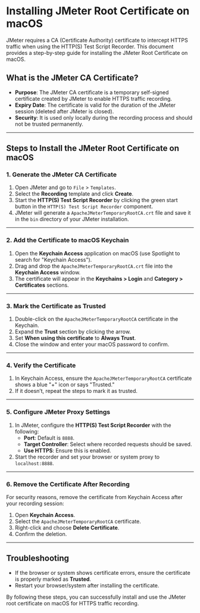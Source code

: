 # Installing JMeter Root Certificate on macOS

JMeter requires a CA (Certificate Authority) certificate to intercept HTTPS traffic when using the HTTP(S) Test Script Recorder. This document provides a step-by-step guide for installing the JMeter Root Certificate on macOS.

## What is the JMeter CA Certificate?

- **Purpose**: The JMeter CA certificate is a temporary self-signed certificate created by JMeter to enable HTTPS traffic recording.
- **Expiry Date**: The certificate is valid for the duration of the JMeter session (deleted after JMeter is closed).
- **Security**: It is used only locally during the recording process and should not be trusted permanently.

---

## Steps to Install the JMeter Root Certificate on macOS

### 1. Generate the JMeter CA Certificate
1. Open JMeter and go to `File` > `Templates`.
2. Select the **Recording** template and click **Create**.
3. Start the **HTTP(S) Test Script Recorder** by clicking the green start button in the `HTTP(S) Test Script Recorder` component.
4. JMeter will generate a `ApacheJMeterTemporaryRootCA.crt` file and save it in the `bin` directory of your JMeter installation.

---

### 2. Add the Certificate to macOS Keychain
1. Open the **Keychain Access** application on macOS (use Spotlight to search for "Keychain Access").
2. Drag and drop the `ApacheJMeterTemporaryRootCA.crt` file into the **Keychain Access** window.
3. The certificate will appear in the **Keychains > Login** and **Category > Certificates** sections.

---

### 3. Mark the Certificate as Trusted
1. Double-click on the `ApacheJMeterTemporaryRootCA` certificate in the Keychain.
2. Expand the **Trust** section by clicking the arrow.
3. Set **When using this certificate** to **Always Trust**.
4. Close the window and enter your macOS password to confirm.

---

### 4. Verify the Certificate
1. In Keychain Access, ensure the `ApacheJMeterTemporaryRootCA` certificate shows a blue "+" icon or says "Trusted."
2. If it doesn’t, repeat the steps to mark it as trusted.

---

### 5. Configure JMeter Proxy Settings
1. In JMeter, configure the **HTTP(S) Test Script Recorder** with the following:
   - **Port**: Default is `8888`.
   - **Target Controller**: Select where recorded requests should be saved.
   - **Use HTTPS**: Ensure this is enabled.
2. Start the recorder and set your browser or system proxy to `localhost:8888`.

---

### 6. Remove the Certificate After Recording
For security reasons, remove the certificate from Keychain Access after your recording session:
1. Open **Keychain Access**.
2. Select the `ApacheJMeterTemporaryRootCA` certificate.
3. Right-click and choose **Delete Certificate**.
4. Confirm the deletion.

---

## Troubleshooting
- If the browser or system shows certificate errors, ensure the certificate is properly marked as **Trusted**.
- Restart your browser/system after installing the certificate.

By following these steps, you can successfully install and use the JMeter root certificate on macOS for HTTPS traffic recording.